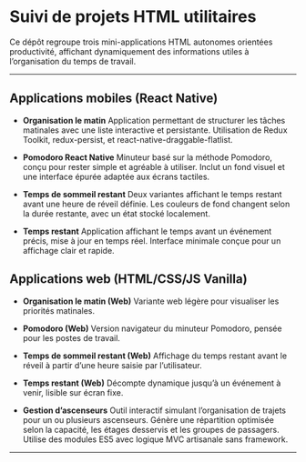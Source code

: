 # Suivi de projets HTML utilitaires

Ce dépôt regroupe trois mini-applications HTML autonomes orientées productivité, affichant dynamiquement des informations utiles à l’organisation du temps de travail.

---

## Applications mobiles (React Native)

- **Organisation le matin**
  Application permettant de structurer les tâches matinales avec une liste interactive et persistante.
  Utilisation de Redux Toolkit, redux-persist, et react-native-draggable-flatlist.

- **Pomodoro React Native**
  Minuteur basé sur la méthode Pomodoro, conçu pour rester simple et agréable à utiliser.
  Inclut un fond visuel et une interface épurée adaptée aux écrans tactiles.

- **Temps de sommeil restant**
  Deux variantes affichant le temps restant avant une heure de réveil définie.
  Les couleurs de fond changent selon la durée restante, avec un état stocké localement.

- **Temps restant**
  Application affichant le temps avant un événement précis, mise à jour en temps réel.
  Interface minimale conçue pour un affichage clair et rapide.

## Applications web (HTML/CSS/JS Vanilla)

- **Organisation le matin (Web)**
  Variante web légère pour visualiser les priorités matinales.

- **Pomodoro (Web)**
  Version navigateur du minuteur Pomodoro, pensée pour les postes de travail.

- **Temps de sommeil restant (Web)**
  Affichage du temps restant avant le réveil à partir d’une heure saisie par l’utilisateur.

- **Temps restant (Web)**
  Décompte dynamique jusqu’à un événement à venir, lisible sur écran fixe.

- **Gestion d’ascenseurs**
  Outil interactif simulant l’organisation de trajets pour un ou plusieurs ascenseurs.
  Génère une répartition optimisée selon la capacité, les étages desservis et les groupes de passagers.
  Utilise des modules ES5 avec logique MVC artisanale sans framework.

---
